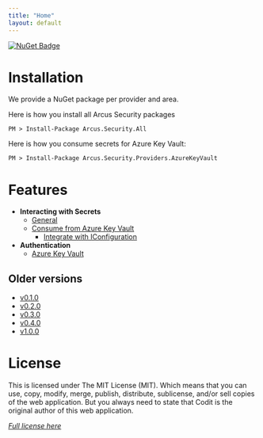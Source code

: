 ```yaml
---
title: "Home"
layout: default
---
```


[![NuGet Badge](https://buildstats.info/nuget/Arcus.Security.Secrets.AzureKeyVault?packageVersion=1.1.0)](https://www.nuget.org/packages/Arcus.Security.Secrets.AzureKeyVault/1.1.0)

# Installation

We provide a NuGet package per provider and area.

Here is how you install all Arcus Security packages
```shell
PM > Install-Package Arcus.Security.All
```

Here is how you consume secrets for Azure Key Vault:
```shell
PM > Install-Package Arcus.Security.Providers.AzureKeyVault
```

# Features
- **Interacting with Secrets**
    - [General](features/secrets/general)
    - [Consume from Azure Key Vault](features/secrets/consume-from-key-vault)
        - [Integrate with IConfiguration](features/key-vault/extensions/iconfiguration-integration)
- **Authentication**
    - [Azure Key Vault](auth/azure-key-vault)

## Older versions

- [v0.1.0](../v0.1.0)
- [v0.2.0](../v0.2.0)
- [v0.3.0](../v0.3.0)
- [v0.4.0](../v0.4.0)
- [v1.0.0](../v1.0.0)

# License
This is licensed under The MIT License (MIT). Which means that you can use, copy, modify, merge, publish, distribute, sublicense, and/or sell copies of the web application. But you always need to state that Codit is the original author of this web application.

*[Full license here](https://github.com/arcus-azure/arcus.security/blob/master/LICENSE)*
